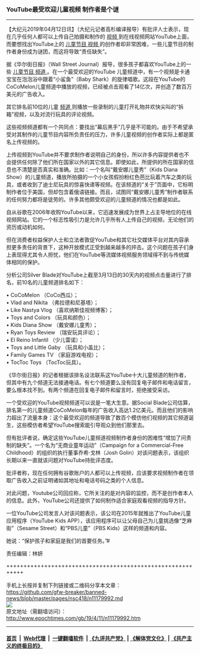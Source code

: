 ### YouTube最受欢迎儿童视频 制作者是个谜
------------------------

<p>
 【大纪元2019年04月12日讯】（大纪元记者高杉编译报导）有批评人士表示，现在几乎任何人都可以上传自己拍摄和制作的
 <a href="http://www.epochtimes.com/gb/tag/%E8%A7%86%E9%A2%91.html">
  视频
 </a>
 到在线视频网站YouTube上面，而要想找出YouTube上的
 <a href="http://www.epochtimes.com/gb/tag/%E5%84%BF%E7%AB%A5%E8%8A%82%E7%9B%AE.html">
  儿童节目
 </a>
 <a href="http://www.epochtimes.com/gb/tag/%E8%A7%86%E9%A2%91.html">
  视频
 </a>
 的创作者却非常困难，一些儿童节目的制作者身份成为谜团，而这将导致“责任缺失”。
</p>
<p>
 据《华尔街日报》（Wall Street Journal）报导，很多孩子都喜欢YouTube上的一些
 <a href="http://www.epochtimes.com/gb/tag/%E5%84%BF%E7%AB%A5%E8%8A%82%E7%9B%AE.html">
  儿童节目
 </a>
 <a href="http://www.epochtimes.com/gb/tag/%E9%A2%91%E9%81%93.html">
  频道
 </a>
 。在一个最受欢迎的YouTube 儿童频道中，有一个视频是卡通宝宝在泡泡浴中跟着“小鲨鱼”（Baby Shark）的旋律唱歌。这段在YouTube的CoCoMelon儿童频道中播放的视频，已经被点击观看了14亿次，并创造了数百万美元的广告收入。
</p>
<p>
 其它排名前10位的儿童
 <a href="http://www.epochtimes.com/gb/tag/%E9%A2%91%E9%81%93.html">
  频道
 </a>
 则播放一些录制的儿童打开礼物并欢快尖叫的“拆箱”视频，以及对流行玩具的评论视频。
</p>
<p>
 这些视频频道都有一个共同点：要找出“幕后黑手”几乎是不可能的。由于不希望承受对其制作的儿童节目内容所负责任的压力，许多儿童视频的创作者实际上都是匿名上传视频的。
</p>
<p>
 上传视频到YouTube并不要求制作者说明自己的身份，所以许多内容提供者也不会提供任何除了他们所在国家以外的其它信息。即使如此，所提供的所在国家的信息也不清楚是否真实和准确。比如：一个名叫“戴安娜儿童秀”（Kids Diana Show）的儿童频道，播放所拍摄的一个小女孩假扮粉红色芭比玩着汽车之类的玩具，或者收到了迪士尼玩具的惊喜快递等视频。在该频道的“关于”页面中，它标明制作者位于美国，但却包含着俄语链接。而且，试图同“戴安娜儿童秀”制作者联系的任何努力都将是徒劳的。许多其他颇受欢迎的儿童频道的情况也都是如此。
</p>
<p>
 自从谷歌在2006年收购YouTube以来，它迅速发展成为世界上占主导地位的在线视频网站。它的一个标志性吸引力是允许几乎所有人上传自己的视频，无论他们的资历或动机如何。
</p>
<p>
 但在消费者权益保护人士和立法者敦促YouTube和其它社交媒体平台对其内容承担更多责任的背景下，这种开放模式正受到越来越多的抨击。这个问题在孩子们身上表现得尤其令人担忧，他们在YouTube等流媒体视频服务领域得不到与传统媒体相同的保护。
</p>
<p>
 分析公司Silver Blade对YouTube上截至3月13日的30天内的视频点击量进行了排名，前10名的儿童频道排名如下：
</p>
<p>
 • CoCoMelon （CoCo西瓜）；
 <br/>
 • Vlad and Nikita （弗拉德和尼基塔）；
 <br/>
 • Like Nastya Vlog （喜欢纳斯佳视频博客）；
 <br/>
 • Toys and Colors （玩具和颜色）；
 <br/>
 • Kids Diana Show （戴安娜儿童秀）；
 <br/>
 • Ryan Toys Review （瑞安玩具评论）；
 <br/>
 • El Reino Infantil （少儿雷诺）；
 <br/>
 • Toys and Little Gaby （玩具和小盖比）；
 <br/>
 • Family Games TV （家庭游戏电视）；
 <br/>
 • TocToc Toys （TocToc玩具）。
</p>
<p>
 《华尔街日报》的记者根据该排名设法联系这YouTube十大儿童频道的制作者，但其中有九个频道无法接通电话。有七个频道要么没有回复电子邮件和电话留言，要么根本找不到。有两个频道在回复电子邮件和留言时，拒绝接受采访。
</p>
<p>
 一个受欢迎的YouTube视频频道可以说是一笔大生意。据Social Blade公司估算，排名第一的儿童频道CoCoMelon每年的广告收入高达1.2亿美元。而且他们的影响力超出了流量本身：这个最受欢迎的频道导致了数百个模仿他们视频的其它频道诞生，这些模仿者希望YouTube搜索能引导观众到他们那里去。
</p>
<p>
 但有批评者说，确定这些YouTube儿童频道视频制作者身份的困难性“增加了问责制的缺失”。一个名为“无商业童年运动”（Campaign for a Commercial-Free Childhood）的组织的执行董事乔希‧戈林（Josh Golin）对该问题表示，该组织长期以来一直就该问题对YouTube持批评态度。
</p>
<p>
 批评者称，现在任何拥有谷歌账户的人都可以上传视频，应该要求视频制作者在领取广告收入之前证明诸如其地址和电话号码之类的个人信息。
</p>
<p>
 对此问题，Youtube公司回应称，它所关注的是对内容的监控，而不是创作者本人的信息。此外，YouTube公司还提供了如何制作适合家庭观看视频的指导方针。
</p>
<p>
 一位YouTube公司发言人对该问题表示，该公司在2015年就推出了YouTube儿童应用程序（YouTube Kids APP），该应用程序可以让父母自己为儿童挑选像“芝麻街”（Sesame Street）和“PBS儿童”（PBS Kids）这样的频道和内容。
</p>
<p>
 她说：“保护孩子和家庭是我们的首要任务。”#
</p>
<p>
 责任编辑：林妍
</p>

+++++++++++++++++++++++++++++++++++++++++++++++++++++++++++<br/><br/>
手机上长按并复制下列链接或二维码分享本文章：<br/>
https://github.com/gfw-breaker/banned-news/blob/master/pages/nsc418/n11179992.md <br/>
<a href='https://github.com/gfw-breaker/banned-news/blob/master/pages/nsc418/n11179992.md'><img src='https://github.com/gfw-breaker/banned-news/blob/master/pages/nsc418/n11179992.md.png'/></a> <br/>
原文地址（需翻墙访问）：http://www.epochtimes.com/gb/19/4/11/n11179992.htm


------------------------
#### [首页](https://github.com/gfw-breaker/banned-news/blob/master/README.md) &nbsp;|&nbsp; [Web代理](https://github.com/labour-camp/helloworld) &nbsp;|&nbsp; [一键翻墙软件](https://github.com/gfw-breaker/nogfw/blob/master/README.md) &nbsp;| [《九评共产党》](https://github.com/gfw-breaker/9ping.md/blob/master/README.md#九评之一评共产党是什么) | [《解体党文化》](https://github.com/gfw-breaker/jtdwh.md/blob/master/README.md) | [《共产主义的终极目的》](https://github.com/gfw-breaker/gczydzjmd.md/blob/master/README.md)

